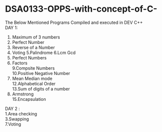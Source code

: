 # DSA0133-OPPS-with-concept-of-C-
The Below Mentioned Programs Compiled and executed in DEV C++                       
DAY 1:
1. Maximum of 3 numbers
2. Perfect Number
3. Reverse of a Number
4. Voting 
5.Palindrome
6.Lcm Gcd                                       
7. Perfect Numbers                              
8. Factors                                      
9.Compsite Numbers                              
10.Positive Negative Number                            
11. Mean Median mode                                  
12.Alphabetical Order                                
13.Sum of digits of a number                               
14. Armstrong                                     
15.Encapsulation                             

DAY 2 :                                  
1.Area checking                          
3.Swapping                                   
7.Voting                                         
